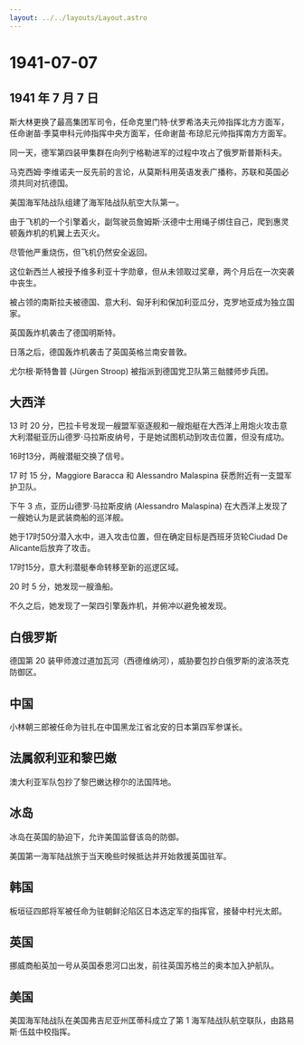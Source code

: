 ```yaml
---
layout: ../../layouts/Layout.astro
---
```


# 1941-07-07

## 1941 年 7 月 7 日

斯大林更换了最高集团军司令，任命克里门特·伏罗希洛夫元帅指挥北方方面军，任命谢苗·季莫申科元帅指挥中央方面军，任命谢苗·布琼尼元帅指挥南方方面军。

同一天，德军第四装甲集群在向列宁格勒进军的过程中攻占了俄罗斯普斯科夫。

马克西姆·李维诺夫一反先前的言论，从莫斯科用英语发表广播称，苏联和英国必须共同对抗德国。

美国海军陆战队组建了海军陆战队航空大队第一。

由于飞机的一个引擎着火，副驾驶员詹姆斯·沃德中士用绳子绑住自己，爬到惠灵顿轰炸机的机翼上去灭火。

尽管他严重烧伤，但飞机仍然安全返回。

这位新西兰人被授予维多利亚十字勋章，但从未领取过奖章，两个月后在一次突袭中丧生。

被占领的南斯拉夫被德国、意大利、匈牙利和保加利亚瓜分，克罗地亚成为独立国家。

英国轰炸机袭击了德国明斯特。

日落之后，德国轰炸机袭击了英国英格兰南安普敦。

尤尔根·斯特鲁普 (Jürgen Stroop) 被指派到德国党卫队第三骷髅师步兵团。

## 大西洋

13 时 20
分，巴拉卡号发现一艘盟军驱逐舰和一艘炮艇在大西洋上用炮火攻击意大利潜艇亚历山德罗·马拉斯皮纳号，于是她试图机动到攻击位置，但没有成功。

16时13分，两艘潜艇交换了信号。

17 时 15 分，Maggiore Baracca 和 Alessandro Malaspina
获悉附近有一支盟军护卫队。

下午 3 点，亚历山德罗·马拉斯皮纳 (Alessandro Malaspina)
在大西洋上发现了一艘她认为是武装商船的巡洋舰。

她于17时50分潜入水中，进入攻击位置，但在确定目标是西班牙货轮Ciudad De
Alicante后放弃了攻击。

17时15分，意大利潜艇奉命转移至新的巡逻区域。

20 时 5 分，她发现一艘渔船。

不久之后，她发现了一架四引擎轰炸机，并俯冲以避免被发现。

## 白俄罗斯

德国第 20
装甲师渡过道加瓦河（西德维纳河），威胁要包抄白俄罗斯的波洛茨克防御区。

## 中国

小林朝三郎被任命为驻扎在中国黑龙江省北安的日本第四军参谋长。

## 法属叙利亚和黎巴嫩

澳大利亚军队包抄了黎巴嫩达穆尔的法国阵地。

## 冰岛

冰岛在英国的胁迫下，允许美国监督该岛的防御。

美国第一海军陆战旅于当天晚些时候抵达并开始救援英国驻军。

## 韩国

板垣征四郎将军被任命为驻朝鲜沦陷区日本选定军的指挥官，接替中村光太郎。

## 英国

挪威商船英加一号从英国泰恩河口出发，前往英国苏格兰的奥本加入护航队。

## 美国

美国海军陆战队在美国弗吉尼亚州匡蒂科成立了第 1
海军陆战队航空联队，由路易斯·伍兹中校指挥。